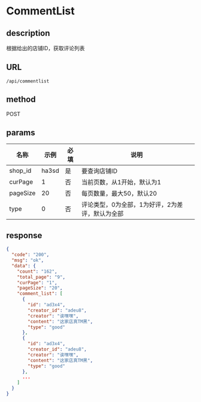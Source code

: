 # CommentList

## description

根据给出的店铺ID，获取评论列表

## URL

```
/api/commentlist
```

## method

POST

## params

| 名称       | 示例    | 必填   | 说明                        |
| -------- | ----- | ---- | ------------------------- |
| shop_id  | ha3sd | 是    | 要查询店铺ID                   |
| curPage  | 1     | 否    | 当前页数，从1开始，默认为1            |
| pageSize | 20    | 否    | 每页数量，最大50，默认20            |
| type     | 0     | 否    | 评论类型，0为全部，1为好评，2为差评，默认为全部 |

## response

```json
{
  "code": "200",
  "msg": "ok",
  "data": {
    "count": "162",
    "total_page": "9",
    "curPage": "1",
    "pageSize": "20",
    "comment_list": [
      {
        "id": "ad3x4", 
        "creator_id": "adeu8", 
        "creator": "诶嘿嘿", 
        "content": "这家店真TM黑", 
        "type": "good"
      },
      {
        "id": "ad3x4", 
        "creator_id": "adeu8", 
        "creator": "诶嘿嘿", 
        "content": "这家店真TM黑", 
        "type": "good"
      },
      ...
    ]
  }
}
```


